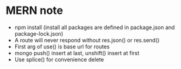 # MERN note 

- npm install (install all packages are defined in package.json and package-lock.json)
- A route will never respond without res.json() or res.send()
- First arg of use() is base url for routes
- mongo push() insert at last, unshift() insert at first
- Use splice() for convenience delete
